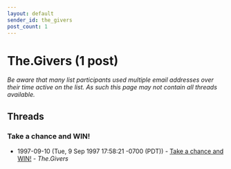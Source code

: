 ```yaml
---
layout: default
sender_id: the_givers
post_count: 1
---
```


# The.Givers (1 post)

_Be aware that many list participants used multiple email addresses over their time active on the list. As such this page may not contain all threads available._

## Threads

### Take a chance and WIN!
+ 1997-09-10 (Tue, 9 Sep 1997 17:58:21 -0700 (PDT)) - [Take a chance and WIN!](/archive/1997/09/4b6adcff75053778feca2ea1eedecd7260e29a4fc737164adc0f93e0df000bff) - _The.Givers_

